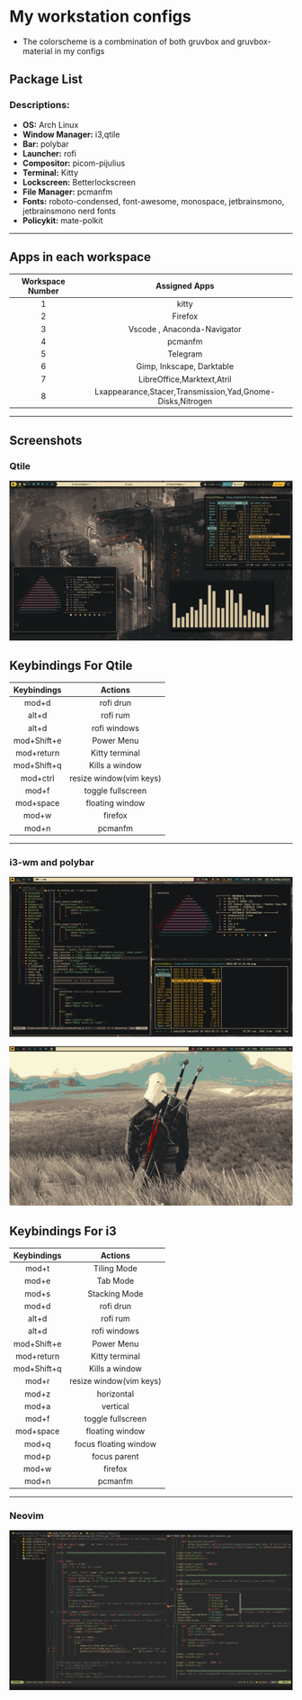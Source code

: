 # My workstation configs 
- The colorscheme is a combmination of both gruvbox and gruvbox-material in my configs

## Package List
### **Descriptions:** 
- **OS:** Arch Linux
- **Window Manager:** i3,qtile
- **Bar:** polybar
- **Launcher:** rofi
- **Compositor:** picom-pijulius
- **Terminal:** Kitty
- **Lockscreen:** Betterlockscreen
- **File Manager:** pcmanfm
- **Fonts:** roboto-condensed, font-awesome, monospace, jetbrainsmono, jetbrainsmono nerd fonts
- **Policykit:** mate-polkit
--- 
## Apps in each workspace
| Workspace Number | Assigned Apps                                             |
| :-:              | :-:                                                       |
| 1                | kitty                                                 |
| 2                | Firefox                                                   |
| 3                |  Vscode , Anaconda-Navigator                                                  | 
| 4                | pcmanfm                                                   | 
| 5                | Telegram                                                  |
| 6                | Gimp, Inkscape, Darktable                                                      |
| 7                | LibreOffice,Marktext,Atril                                |
| 8                | Lxappearance,Stacer,Transmission,Yad,Gnome-Disks,Nitrogen |

---

## Screenshots
### Qtile
![qtile](https://github.com/BIBJAW/united_repo_of_configs/blob/main/screenshots/qtile.png?raw=true)

## Keybindings For Qtile

| Keybindings  |        Actions         | 
| :---:        |        :----:          |
| mod+d        | rofi drun              |
| alt+d        | rofi rum               |
|alt+d         | rofi windows           |
|mod+Shift+e   |Power Menu              |
| mod+return   | Kitty terminal     |
|mod+Shift+q   | Kills a window         |
|mod+ctrl         | resize window(vim keys)|
|mod+f         | toggle fullscreen      |
|mod+space     | floating window        |
| mod+w        | firefox                |
|mod+n         | pcmanfm                |
---
### i3-wm and polybar
![i3_poly](https://github.com/BIBJAW/united_repo_of_configs/blob/main/screenshots/i3.png?raw=true)

![poly](https://github.com/BIBJAW/united_repo_of_configs/blob/main/screenshots/polybar.png?raw=true)


## Keybindings For i3

| Keybindings  |        Actions         | 
| :---:        |        :----:          |
| mod+t        | Tiling Mode            |
| mod+e        | Tab Mode               |
| mod+s        | Stacking Mode          |
| mod+d        | rofi drun              |
| alt+d        | rofi rum               |
|alt+d         | rofi windows           |
|mod+Shift+e   |Power Menu              |
| mod+return   | Kitty terminal     |
|mod+Shift+q   | Kills a window         |
|mod+r         | resize window(vim keys)|
|mod+z         | horizontal             |
|mod+a         | vertical               |
|mod+f         | toggle fullscreen      |
|mod+space     | floating window        |
|mod+q         | focus floating window  |
|mod+p         | focus parent           |
| mod+w        | firefox                |
|mod+n         | pcmanfm                |
--- 
### Neovim
![nvim](https://github.com/BIBJAW/united_repo_of_configs/blob/main/screenshots/codex.png?raw=true)
